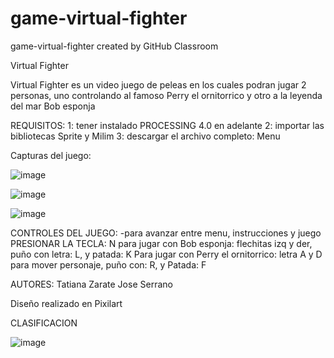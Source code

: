 # game-virtual-fighter
game-virtual-fighter created by GitHub Classroom

Virtual Fighter

Virtual Fighter es un video juego de peleas en los cuales podran jugar 2 personas, uno controlando al famoso Perry el ornitorrico y otro a la leyenda del mar Bob esponja


REQUISITOS:
1: tener instalado PROCESSING 4.0 en adelante
2: importar las bibliotecas Sprite y Milim
3: descargar el archivo completo: Menu


Capturas del juego:

![image](https://user-images.githubusercontent.com/82965579/136504201-7ba90d61-b3d5-494a-b81b-6b7798e04ead.png)

![image](https://user-images.githubusercontent.com/82965579/136504232-ed94f922-4114-4007-a251-1db3d3754e99.png)

![image](https://user-images.githubusercontent.com/82965579/136504264-048a22e8-323d-4f70-b26f-061e527b5e27.png)

CONTROLES DEL JUEGO:
-para avanzar entre menu, instrucciones y juego PRESIONAR LA TECLA: N
para jugar con Bob esponja: flechitas izq y der, puño con letra: L, y patada: K
Para jugar con Perry el ornitorrico: letra A y D para mover personaje, puño con: R, y Patada: F



AUTORES:
Tatiana Zarate
Jose Serrano

Diseño realizado en Pixilart

CLASIFICACION

![image](https://user-images.githubusercontent.com/82965579/136504932-c7ac86cd-6a5f-4c4d-ba96-47ab91154bd0.png)

